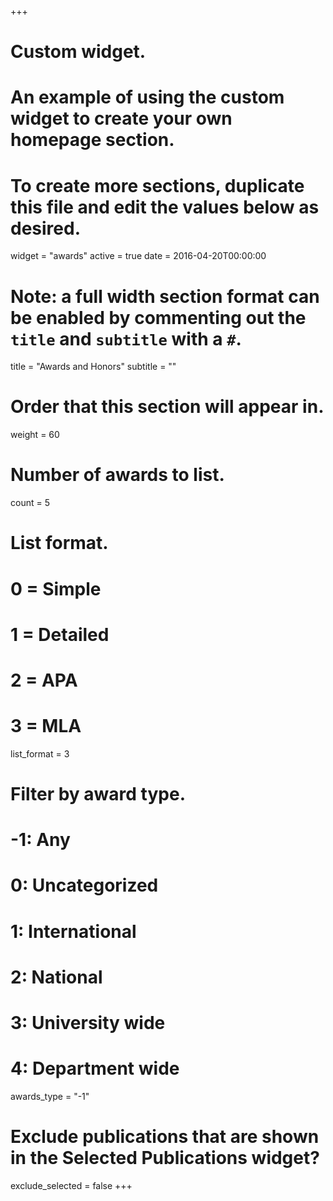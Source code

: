 +++
# Custom widget.
# An example of using the custom widget to create your own homepage section.
# To create more sections, duplicate this file and edit the values below as desired.
widget = "awards"
active = true
date = 2016-04-20T00:00:00

# Note: a full width section format can be enabled by commenting out the `title` and `subtitle` with a `#`.
title = "Awards and Honors"
subtitle = ""

# Order that this section will appear in.
weight = 60

# Number of awards to list.
count = 5

# List format.
#   0 = Simple
#   1 = Detailed
#   2 = APA
#   3 = MLA
list_format = 3

# Filter by award type.
# -1: Any
#  0: Uncategorized
#  1: International
#  2: National
#  3: University wide
#  4: Department wide

awards_type = "-1"

# Exclude publications that are shown in the Selected Publications widget?
exclude_selected = false
+++